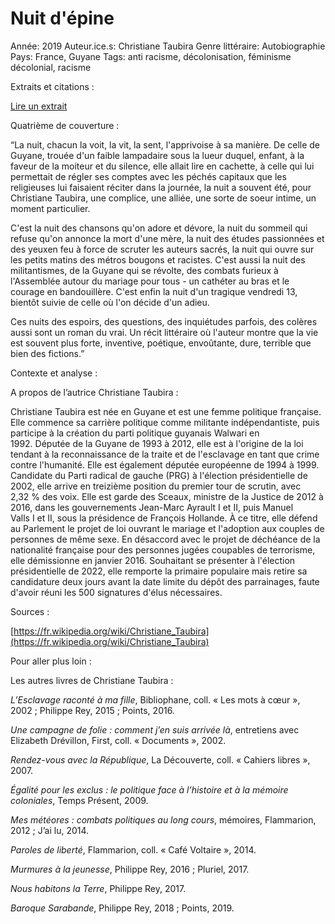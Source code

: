 # Nuit d'épine

Année: 2019
Auteur.ice.s: Christiane Taubira
Genre littéraire: Autobiographie
Pays: France, Guyane
Tags: anti racisme, décolonisation, féminisme décolonial, racisme

Extraits et citations : 

[Lire un extrait](https://www.babelio.com/livres/Taubira-Nuit-depine/1173719/extraits)

Quatrième de couverture : 

“La nuit, chacun la voit, la vit, la sent, l'apprivoise à sa manière. De celle de Guyane, trouée d'un faible lampadaire sous la lueur duquel, enfant, à la faveur de la moiteur et du silence, elle allait lire en cachette, à celle qui lui permettait de régler ses comptes avec les péchés capitaux que les religieuses lui faisaient réciter dans la journée, la nuit a souvent été, pour Christiane Taubira, une complice, une alliée, une sorte de soeur intime, un moment particulier.

C'est la nuit des chansons qu'on adore et dévore, la nuit du sommeil qui refuse qu'on annonce la mort d'une mère, la nuit des études passionnées et des yeuxen feu à force de scruter les auteurs sacrés, la nuit qui ouvre sur les petits matins des métros bougons et racistes. C'est aussi la nuit des militantismes, de la Guyane qui se révolte, des combats furieux à l'Assemblée autour du mariage pour tous - un cathéter au bras et le courage en bandouillère. C'est enfin la nuit d'un tragique vendredi 13, bientôt suivie de celle où l'on décide d'un adieu.

Ces nuits des espoirs, des questions, des inquiétudes parfois, des colères aussi sont un roman du vrai. Un récit littéraire où l'auteur montre que la vie est souvent plus forte, inventive, poétique, envoûtante, dure, terrible que bien des fictions.”

Contexte et analyse : 

A propos de l’autrice Christiane Taubira : 

Christiane Taubira est née en Guyane et est une femme politique française. Elle commence sa carrière politique comme militante indépendantiste, puis participe à la création du parti politique guyanais Walwari en 1992. Députée de la Guyane de 1993 à 2012, elle est à l'origine de la loi tendant à la reconnaissance de la traite et de l'esclavage en tant que crime contre l'humanité. Elle est également députée européenne de 1994 à 1999. Candidate du Parti radical de gauche (PRG) à l'élection présidentielle de 2002, elle arrive en treizième position du premier tour de scrutin, avec 2,32 % des voix. Elle est garde des Sceaux, ministre de la Justice de 2012 à 2016, dans les gouvernements Jean-Marc Ayrault I et II, puis Manuel Valls I et II, sous la présidence de François Hollande. À ce titre, elle défend au Parlement le projet de loi ouvrant le mariage et l'adoption aux couples de personnes de même sexe. En désaccord avec le projet de déchéance de la nationalité française pour des personnes jugées coupables de terrorisme, elle démissionne en janvier 2016. Souhaitant se présenter à l'élection présidentielle de 2022, elle remporte la primaire populaire mais retire sa candidature deux jours avant la date limite du dépôt des parrainages, faute d'avoir réuni les 500 signatures d'élus nécessaires.

Sources : 

[https://fr.wikipedia.org/wiki/Christiane_Taubira](https://fr.wikipedia.org/wiki/Christiane_Taubira)

Pour aller plus loin : 

Les autres livres de Christiane Taubira :

*L’Esclavage raconté à ma fille*, Bibliophane, coll. « Les mots à cœur », 2002 ; Philippe Rey, 2015 ; Points, 2016.

*Une campagne de folie : comment j’en suis arrivée là*, entretiens avec Elizabeth Drévillon, First, coll. « Documents », 2002.

*Rendez-vous avec la République*, La Découverte, coll. « Cahiers libres », 2007.

*Égalité pour les exclus : le politique face à l’histoire et à la mémoire coloniales*, Temps Présent, 2009.

*Mes météores : combats politiques au long cours*, mémoires, Flammarion, 2012 ; J’ai lu, 2014.

*Paroles de liberté*, Flammarion, coll. « Café Voltaire », 2014.

*Murmures à la jeunesse*, Philippe Rey, 2016 ; Pluriel, 2017.

*Nous habitons la Terre*, Philippe Rey, 2017.

*Baroque Sarabande*, Philippe Rey, 2018 ; Points, 2019.